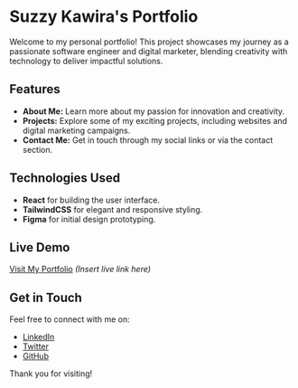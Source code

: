 # Suzzy Kawira's Portfolio

Welcome to my personal portfolio! This project showcases my journey as a passionate software engineer and digital marketer, blending creativity with technology to deliver impactful solutions.

## Features
- **About Me:** Learn more about my passion for innovation and creativity.
- **Projects:** Explore some of my exciting projects, including websites and digital marketing campaigns.
- **Contact Me:** Get in touch through my social links or via the contact section.

## Technologies Used
- **React** for building the user interface.
- **TailwindCSS** for elegant and responsive styling.
- **Figma** for initial design prototyping.

## Live Demo
[Visit My Portfolio](#) *(Insert live link here)*

## Get in Touch
Feel free to connect with me on:
- [LinkedIn](#)
- [Twitter](#)
- [GitHub](#)

Thank you for visiting!
